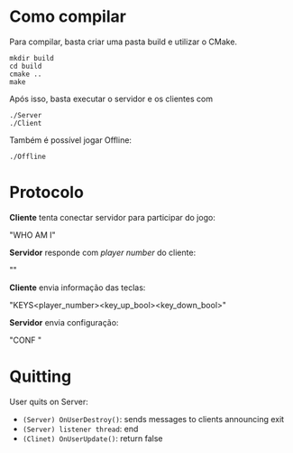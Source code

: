 # Como compilar

Para compilar, basta criar uma pasta build e utilizar o CMake.

    mkdir build
    cd build
    cmake ..
    make

Após isso, basta executar o servidor e os clientes com

    ./Server
    ./Client

Também é possível jogar Offline:

    ./Offline
    
# Protocolo

**Cliente** tenta conectar servidor para participar do jogo:

"WHO AM I"

**Servidor** responde com *player number* do cliente:

"<number>"

**Cliente** envia informação das teclas:

"KEYS<player_number><key_up_bool><key_down_bool>"

**Servidor** envia configuração:

"CONF <xPlayer1> <yPlayer1> <xPlayer2> <yPlayer2> <xBall> <yBall> <scorePlayer1> <scorePlayer2>"

# Quitting

User quits on Server:
- ```(Server) OnUserDestroy()```: sends messages to clients announcing exit
- ```(Server) listener thread```: end
- ```(Clinet) OnUserUpdate()```: return false 